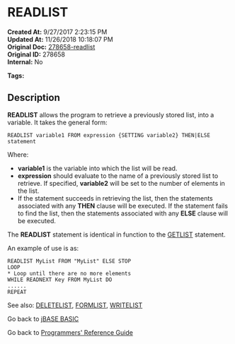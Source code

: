 # READLIST

**Created At:** 9/27/2017 2:23:15 PM  
**Updated At:** 11/26/2018 10:18:07 PM  
**Original Doc:** [278658-readlist](https://docs.jbase.com/36868-jbase-basic/278658-readlist)  
**Original ID:** 278658  
**Internal:** No  

**Tags:**
<badge text='lists handling' vertical='middle' />
<badge text='record handling' vertical='middle' />

## Description

**READLIST** allows the program to retrieve a previously stored list, into a variable. It takes the general form:

```
READLIST variable1 FROM expression {SETTING variable2} THEN|ELSE statement
```

Where:

- **variable1** is the variable into which the list will be read.
- **expression** should evaluate to the name of a previously stored list to retrieve. If specified, **variable2** will be set to the number of elements in the list.
- If the statement succeeds in retrieving the list, then the statements associated with any **THEN** clause will be executed. If the statement fails to find the list, then the statements associated with any **ELSE** clause will be executed.

The **READLIST** statement is identical in function to the [GETLIST](./../getlist) statement.

An example of use is as:

```
READLIST MyList FROM "MyList" ELSE STOP
LOOP
* Loop until there are no more elements
WHILE READNEXT Key FROM MyList DO
......
REPEAT
```

See also: [DELETELIST](./../deletelist), [FORMLIST](./../formlist), [WRITELIST](./../writelist)

Go back to [jBASE BASIC](./../README.md)

Go back to [Programmers' Reference Guide](./../../reference-guides/jbc/README.md)

  
<PageFooter />
